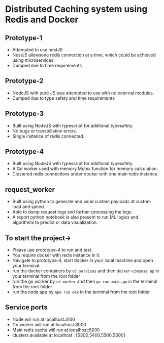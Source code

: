 # Distributed Caching system using Redis and Docker

## Prototype-1

- Attempted to use nestJS
- NestJS allowsone redis connection at a time, which could be achieved using microservices.
- Dumped due to time requirements

## Prototype-2

- NodeJS with pure JS was attempted to use with no external modules.
- Dumped due to type safety and time requirements

## Prototype-3

- Built using NodeJS with typescript for additonal typesafety.
- No bugs or transpillation errors.
- Single instance of redis connected.

## Prototype-4

- Built using NodeJS with typescript for additonal typesafety.
- A Go worker used with memory Mutex function for memory calculation.
- Clustered redis connections under docker with one main redis instance.

## request_worker

- Built using python to generate and send custom payloads at custom load and speed.
- Able to dump request logs and further processing the logs.
- A report python notebook is also present to run ML logics and algorithms to predict or data visualization.

## To start the project->

- Please use prototype-4 to run and test.
- You require docker with redis instance in it.
- Navigate to prototype-4, start docker in your local machine and open your terminal.
- run the docker containers by `cd services` and then `docker-compose up` in your terminal from the root folder
- run the go worker by `cd worker` and then `go run main.go` in the terminal from the root folder
- run the node app by `npm run dev` in the terminal from the root folder

## Service ports

- Node will run at localhost:3100
- Go worker will run at localhost:8000
- Main redis cache will run at localhost:5000
- clusters available at localhost : [5300,5400,5500,5600]
